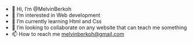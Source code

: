 - 👋 Hi, I’m @MelvinBerkoh
- 👀 I’m interested in Web development 
- 🌱 I’m currently learning Html and Css
- 💞️ I’m looking to collaborate on  any website that can teach me something 
- 📫 How to reach me melvinberkoh@gmail.com

<!---
MelvinBerkoh/MelvinBerkoh is a ✨ special ✨ repository because its `README.md` (this file) appears on your GitHub profile.
You can click the Preview link to take a look at your changes.
--->
